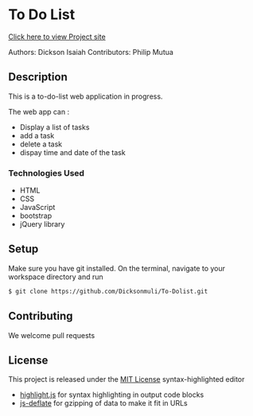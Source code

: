 # To Do List

[Click here to view Project site](https://dicksonmuli.github.io/To-Dolist/)

Authors: Dickson Isaiah
Contributors: Philip Mutua

## Description

This is a to-do-list web application in progress.

The web app can :
* Display a list of tasks
* add a task
* delete a task
* dispay time and date of the task

### Technologies Used
* HTML
* CSS
* JavaScript
* bootstrap
* jQuery library

## Setup

Make sure you have git installed. On the terminal, navigate to your workspace directory and run

```bash
$ git clone https://github.com/Dicksonmuli/To-Dolist.git
```
## Contributing

We welcome pull requests

## License

This project is released under the [MIT License](./LICENSE.md) syntax-highlighted editor
 * [highlight.js](http://softwaremaniacs.org/soft/highlight/en/) for syntax highlighting in output code blocks
 * [js-deflate](https://github.com/dankogai/js-deflate) for gzipping of data to make it fit in URLs
